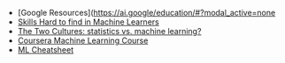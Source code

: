 - [Google Resources](https://ai.google/education/#?modal_active=none
- [Skills Hard to find in Machine Learners](https://stats.stackexchange.com/questions/104500/skills-hard-to-find-in-machine-learners/104533#104533)
- [The Two Cultures: statistics vs. machine learning?](https://stats.stackexchange.com/questions/6/the-two-cultures-statistics-vs-machine-learning/142288#142288)
- [Coursera Machine Learning Course](https://www.coursera.org/learn/machine-learning/home/welcome)
- [ML Cheatsheet](http://ml-cheatsheet.readthedocs.io/en/latest/index.html)
